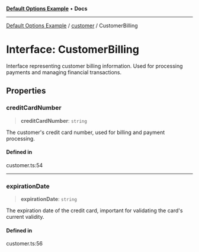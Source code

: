 [**Default Options Example**](../../README.md) • **Docs**

***

[Default Options Example](../../modules.md) / [customer](../README.md) / CustomerBilling

# Interface: CustomerBilling

Interface representing customer billing information.
Used for processing payments and managing financial transactions.

## Properties

### creditCardNumber

> **creditCardNumber**: `string`

The customer's credit card number, used for billing and payment processing.

#### Defined in

customer.ts:54

***

### expirationDate

> **expirationDate**: `string`

The expiration date of the credit card, important for validating the card's current validity.

#### Defined in

customer.ts:56
